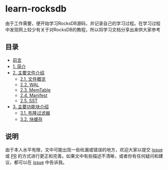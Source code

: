 # learn-rocksdb

由于工作需要，便开始学习RocksDB源码，并记录自己的学习过程。在学习过程中发现网上较少有关于对RocksDB的教程，所以将学习文档分享出来供大家参考

## 目录

- [前言](https://github.com/LiuRuoyu01/learn-rocksdb/blob/main/introduction.md)
- [1. 简介](./ch01/RocksDB_Introduction.md)
- [2. 主要文件介绍](./ch02)
  - [2.1. 文件概览](./ch02/RocksDB_Files.md)
  - [2.2. WAL](./ch02/RocksDB_WAL.md)
  - [2.3. MemTable](/ch02/RocksDB_MemTable.md)
  - [2.4. Manifest](/ch02/RocksDB_Manifest.md)
  - [2.5. SST](/ch02/RocksDB_SST.md)
- [3. 主要功能块介绍](./ch03)
  - [3.1. 布隆过滤器](./ch03/RocksDB_BloomFilter.md)
  - [3.2. 块缓存](./ch03/RocksDB_Cache.md)


## 说明

由于本人水平有限，文中可能出现一些纰漏或错误的地方，欢迎大家以提交 [issue](https://github.com/lry22221111/learn-rocksdb/issues) 或 [PR](https://github.com/lry22221111/learn-rocksdb/pulls) 的方式进行更正和完善。如果文中有些描述不清晰，或者你有任何疑问和建议，都可以在 [issue](https://github.com/lry22221111/learn-rocksdb/issues) 中告诉我。